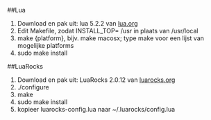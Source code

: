 ##Lua
1. Download en pak uit: lua 5.2.2 van [lua.org](http://www.lua.org/ftp/)
2. Edit Makefile, zodat INSTALL_TOP= /usr in plaats van /usr/local
3. make {platform}, bijv. make macosx; type make voor een lijst van mogelijke platforms
4. sudo make install

##LuaRocks
1. Download en pak uit: LuaRocks 2.0.12 van [luarocks.org](http://luarocks.org/releases/)
2. ./configure
3. make
4. sudo make install
5. kopieer luarocks-config.lua naar ~/.luarocks/config.lua

